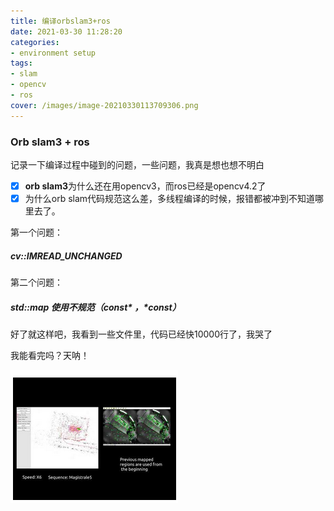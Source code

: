 ```yaml
---
title: 编译orbslam3+ros
date: 2021-03-30 11:28:20
categories:
- environment setup
tags:
- slam
- opencv
- ros
cover: /images/image-20210330113709306.png
---
```


### Orb slam3 + ros

记录一下编译过程中碰到的问题，一些问题，我真是想也想不明白

- [x] **orb slam3**为什么还在用opencv3，而ros已经是opencv4.2了
- [x] 为什么orb slam代码规范这么差，多线程编译的时候，报错都被冲到不知道哪里去了。

第一个问题：

##### cv::IMREAD_UNCHANGED

第二个问题：

##### std::map 使用不规范（const* ，*const）

好了就这样吧，我看到一些文件里，代码已经快10000行了，我哭了

我能看完吗？天呐！

![image-20210330113709306](/images/image-20210330113709306.png)